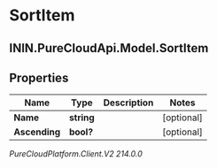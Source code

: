 # SortItem

## ININ.PureCloudApi.Model.SortItem

## Properties

|Name | Type | Description | Notes|
|------------ | ------------- | ------------- | -------------|
| **Name** | **string** |  | [optional] |
| **Ascending** | **bool?** |  | [optional] |



_PureCloudPlatform.Client.V2 214.0.0_
